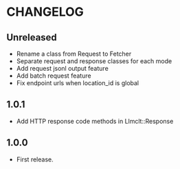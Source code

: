 # CHANGELOG

## Unreleased

- Rename a class from Request to Fetcher
- Separate request and response classes for each mode
- Add request jsonl output feature
- Add batch request feature
- Fix endpoint urls when location_id is global

## 1.0.1

- Add HTTP response code methods in Llmclt::Response

## 1.0.0

- First release.
